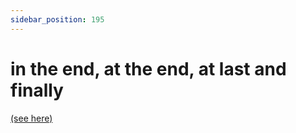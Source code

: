 ```yaml
---
sidebar_position: 195
---
```


# in the end, at the end, at last and finally

[(see here)](./finally-at-last-in-the-end-and-at-the-end)
